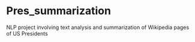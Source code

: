# Pres_summarization
NLP project involving text analysis and summarization of Wikipedia pages of US Presidents

